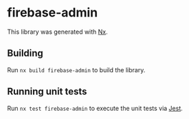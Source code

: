 # firebase-admin

This library was generated with [Nx](https://nx.dev).

## Building

Run `nx build firebase-admin` to build the library.

## Running unit tests

Run `nx test firebase-admin` to execute the unit tests via [Jest](https://jestjs.io).

